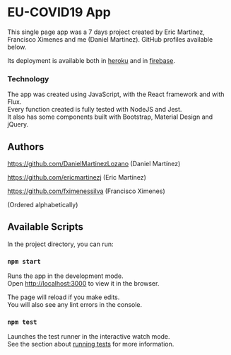 # EU-COVID19 App

This single page app was a 7 days project created by Eric Martinez, Francisco Ximenes and me (Daniel Martinez). GitHub profiles available below.

Its deployment is available both in [heroku](http://coteam19-02.herokuapp.com/) and in [firebase](https://eu-covid19.web.app/).

### Technology

The app was created using JavaScript, with the React framework and with Flux.\
Every function created is fully tested with NodeJS and Jest. \
It also has some components built with Bootstrap, Material Design and jQuery.

## Authors

https://github.com/DanielMartinezLozano (Daniel Martínez)

https://github.com/ericmartinezj (Eric Martínez)

https://github.com/fximenessilva (Francisco Ximenes)

(Ordered alphabetically)

## Available Scripts

In the project directory, you can run:

### `npm start`

Runs the app in the development mode.\
Open [http://localhost:3000](http://localhost:3000) to view it in the browser.

The page will reload if you make edits.\
You will also see any lint errors in the console.

### `npm test`

Launches the test runner in the interactive watch mode.\
See the section about [running tests](https://facebook.github.io/create-react-app/docs/running-tests) for more information.
